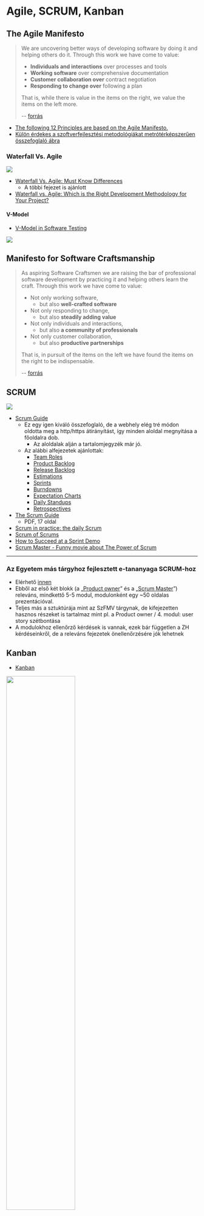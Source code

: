 # Agile, SCRUM, Kanban

<!-- toc -->


## The Agile Manifesto

> We are uncovering better ways of developing software by doing it and helping others do it. Through this work we have come to value:
>
> - **Individuals and interactions** over processes and tools
> - **Working software** over comprehensive documentation
> - **Customer collaboration over** contract negotiation
> - **Responding to change over** following a plan
>
> That is, while there is value in the items on the right, we value the items on the left more.
>
> -- [forrás](https://www.agilealliance.org/agile101/the-agile-manifesto/)

- [The following 12 Principles are based on the Agile Manifesto.](https://www.agilealliance.org/agile101/12-principles-behind-the-agile-manifesto/)
- [Külön érdekes a szoftverfejlesztési metodológiákat metrótérképszerűen összefoglaló ábra](https://www.agilealliance.org/agile101/subway-map-to-agile-practices/)

### Waterfall Vs. Agile

![](https://productivehut.com/wp-content/uploads/2018/06/Classic-Waterfall-Development-Model.png)

- [Waterfall Vs. Agile: Must Know Differences](https://www.guru99.com/waterfall-vs-agile.html)
    - A többi fejezet is ajánlott
- [Waterfall vs. Agile: Which is the Right Development Methodology for Your Project?](https://www.seguetech.com/waterfall-vs-agile-methodology/)


#### V-Model

- [V-Model in Software Testing](https://www.guru99.com/v-model-software-testing.html)

![](https://www.guru99.com/images/6-2015/052715_0904_GuidetoSDLC3.png)

## Manifesto for Software Craftsmanship

> As aspiring Software Craftsmen we are raising the bar of professional software development by practicing it and helping others learn the craft. Through this work we have come to value:
>
> - Not only working software,
>     - but also **well-crafted software**
> - Not only responding to change,
>     - but also **steadily adding value**
> - Not only individuals and interactions,
>     - but also **a community of professionals**
> - Not only customer collaboration,
>     - but also **productive partnerships**
>
> That is, in pursuit of the items on the left we have found the items on the right to be indispensable.
>
> -- [forrás](https://manifesto.softwarecraftsmanship.org/)



## SCRUM

![](http://2.bp.blogspot.com/-T9nVdkSCQMo/TrvwKPtRBDI/AAAAAAAAANQ/mWGv4EsmshY/s1600/scrum_process_big.jpg)

- [Scrum Guide](https://www.scrumhub.com/scrum-guide/)
    - Ez egy igen kiváló összefoglaló, de a webhely elég tré módon oldotta meg a http/https átirányítást, így minden aloldal megnyitása a főoldalra dob.
        - Az aloldalak alján a tartalomjegyzék már jó.
    - Az alábbi alfejezetek ajánlottak:
        - [Team Roles](https://www.scrumhub.com/scrum-guide/team-roles/)
        - [Product Backlog](https://www.scrumhub.com/scrum-guide/product-backlog/)
        - [Release Backlog](https://www.scrumhub.com/scrum-guide/release-backlog/)
        - [Estimations](https://www.scrumhub.com/scrum-guide/estimations/)
        - [Sprints](https://www.scrumhub.com/scrum-guide/sprints/)
        - [Burndowns](https://www.scrumhub.com/scrum-guide/burndowns/)
        - [Expectation Charts](https://www.scrumhub.com/scrum-guide/expectation-charts/)
        - [Daily Standups](https://www.scrumhub.com/scrum-guide/daily-standups/)
        - [Retrospectives](https://www.scrumhub.com/scrum-guide/retrospectives/)
- [The Scrum Guide](https://www.scrumguides.org/docs/scrumguide/v2016/2016-Scrum-Guide-US.pdf)
    - PDF, 17 oldal
- [Scrum in practice: the daily Scrum](https://manifesto.co.uk/scrum-practice-daily-scrum/)
- [Scrum of Scrums](https://www.agilealliance.org/glossary/scrum-of-scrums/)
- [How to Succeed at a Sprint Demo](https://reqtest.com/development/how-to-succeed-at-a-sprint-demo/)
- [Scrum Master - Funny movie about The Power of Scrum](https://www.youtube.com/watch?v=P6v-I9VvTq4)

---

### Az Egyetem más tárgyhoz fejlesztett e-tananyaga SCRUM-hoz

- Elérhető [innen](http://innovacio.uni-obuda.hu/p/elearning/)
- Ebből az első két blokk (a „[Product owner](http://innovacio.uni-obuda.hu/p/elearning/course/77)” és a „[Scrum Master](http://innovacio.uni-obuda.hu/p/elearning/course/89)”) releváns, mindkettő 5-5 modul, modulonként egy ~50 oldalas prezentációval.
- Teljes más a sztuktúrája mint az SzFMV tárgynak, de kifejezetten hasznos részeket is tartalmaz mint pl. a Product owner / 4. modul: user story szétbontása
- A modulokhoz ellenőrző kérdések is vannak, ezek bár független a ZH kérdéseinkről, de a releváns fejezetek önellenőrzésére jók lehetnek


## Kanban

- [Kanban](https://www.scrumhub.com/kanban-fundamentals/)

<img src="https://upload.wikimedia.org/wikipedia/commons/thumb/d/d3/Simple-kanban-board-.jpg/800px-Simple-kanban-board-.jpg" width="60%" />

- a cetlik (taszkok) balról jobbra haladnak,
- mindig a leginkább jobbra és felül lévővel kell fogllakozni, hogy a lehető leghamarabb be legyen fejezve
- az adott oszlopon belül minél följebb van egy tasz annál magasabb a prioritása
- már eszköz függő, de a cetlin célszerű jelezni, hogy
  - ki fogllakozik vele
  - milyen nehézségű (időigényű)
  - stb.

## Scrumban

- [What is Scrumban?](https://www.agilealliance.org/what-is-scrumban/)


<!--
UNUSED
https://agilepearls.wordpress.com/category/agile-sw-methodology/
-->
